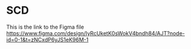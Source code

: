 # SCD
This is the link to the Figma file 
https://www.figma.com/design/IyRcUketK0sWokV4bndh84/AJT?node-id=0-1&t=zNCxdP6yJS1eK96M-1
